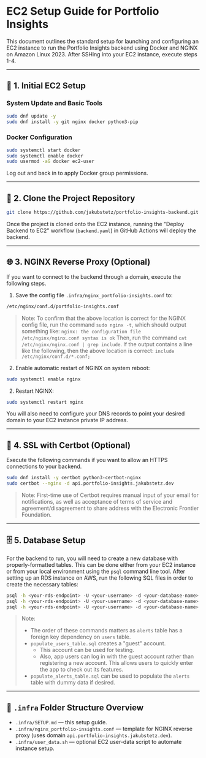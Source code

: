 # EC2 Setup Guide for Portfolio Insights

This document outlines the standard setup for launching and configuring an EC2 instance to run the Portfolio Insights backend using Docker and NGINX on Amazon Linux 2023. After SSHing into your EC2 instance, execute steps 1-4.

---

## 🔧 1. Initial EC2 Setup

### System Update and Basic Tools

```bash
sudo dnf update -y
sudo dnf install -y git nginx docker python3-pip
```

### Docker Configuration

```bash
sudo systemctl start docker
sudo systemctl enable docker
sudo usermod -aG docker ec2-user
```

Log out and back in to apply Docker group permissions.

---

## 🧬 2. Clone the Project Repository

```bash
git clone https://github.com/jakubstetz/portfolio-insights-backend.git
```

Once the project is cloned onto the EC2 instance, running the "Deploy Backend to EC2" workflow (`backend.yaml`) in GitHub Actions will deploy the backend.

---

## 🌐 3. NGINX Reverse Proxy (Optional)

If you want to connect to the backend through a domain, execute the following steps.

1. Save the config file `.infra/nginx_portfolio-insights.conf` to:

```bash
/etc/nginx/conf.d/portfolio-insights.conf
```

> Note:
> To confirm that the above location is correct for the NGINX config file, run the command `sudo nginx -t`, which should output something like:
> `nginx: the configuration file /etc/nginx/nginx.conf syntax is ok`
> Then, run the command `cat /etc/nginx/nginx.conf | grep include`. If the output contains a line like the following, then the above location is correct:
> `include /etc/nginx/conf.d/*.conf;`

2. Enable automatic restart of NGINX on system reboot:

```bash
sudo systemctl enable nginx
```

2. Restart NGINX:

```bash
sudo systemctl restart nginx
```

You will also need to configure your DNS records to point your desired domain to your EC2 instance private IP address.

---

## 🔐 4. SSL with Certbot (Optional)

Execute the following commands if you want to allow an HTTPS connections to your backend.

```bash
sudo dnf install -y certbot python3-certbot-nginx
sudo certbot --nginx -d api.portfolio-insights.jakubstetz.dev
```

> Note:
> First-time use of Certbot requires manual input of your email for notifications, as well as acceptance of terms of service and agreement/disagreement to share address with the Electronic Frontier Foundation.

---

## 🗄️ 5. Database Setup

For the backend to run, you will need to create a new database with properly-formatted tables. This can be done either from your EC2 instance or from your local environment using the `psql` command line tool. After setting up an RDS instance on AWS, run the following SQL files in order to create the necessary tables:

```bash
psql -h <your-rds-endpoint> -U <your-username> -d <your-database-name> -f sql/create_users_table.sql
psql -h <your-rds-endpoint> -U <your-username> -d <your-database-name> -f sql/populate_users_table.sql
psql -h <your-rds-endpoint> -U <your-username> -d <your-database-name> -f sql/create_alerts_table.sql
```

> Note:
>
> - The order of these commands matters as `alerts` table has a foreign key dependency on `users` table.
> - `populate_users_table.sql` creates a "guest" account.
>   - This account can be used for testing.
>   - Also, app users can log in with the guest account rather than registering a new account. This allows users to quickly enter the app to check out its features.
> - `populate_alerts_table.sql` can be used to populate the `alerts` table with dummy data if desired.

---

## 📂 `.infra` Folder Structure Overview

- `.infra/SETUP.md` — this setup guide.
- `.infra/nginx_portfolio-insights.conf` — template for NGINX reverse proxy (uses domain `api.portfolio-insights.jakubstetz.dev`).
- `.infra/user_data.sh` — optional EC2 user-data script to automate instance setup.
